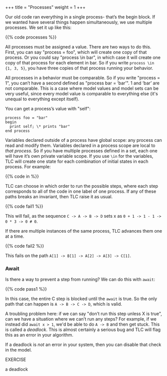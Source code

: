 +++
title = "Processes"
weight = 1
+++

Our old code ran everything in a single process- that’s the begin block. If we wanted have several things happen simultaneously, we use multiple processes. We set it up like this:

{{% code processes %}}

All processes must be assigned a value. There are two ways to do this. First, you can say "process = foo", which will create one copy of that process. Or you could say "process \in bar", in which case it will create one copy of that process for each element in bar. So if you write `process \in {1, 3, 5}`, you have three copies of that process running your behavior. 

All processes in a behavior must be comparable. So if you write "process = 1", you can’t have a second defined as "process bar = ‘bar’". 1 and ‘bar’ are not comparable. This is a case where model values and model sets can be very useful, since every model value is comparable to everything else (it's unequal to everything except itself).

You can get a process’s value with "self":

``` tla
process foo = "bar"
begin
  print self; \* prints "bar"
end process
```

Variables declared outside of a process have global scope: any process can read and modify them. Variables declared in a process scope are local to _that process_. So if you have multiple processes defined in a set, each one will have it’s own private variable scope. If you use `\in` for the variables, TLC will create one state for each combination of initial states in each process. For example:

{{% code in %}}

TLC can choose in which order to run the possible steps, where each step corresponds to all of the code in one label of one process. If any of these paths breaks an invariant, then TLC raise it as usual.

{{% code fail1 %}}

This will fail, as the sequence `C -> A -> B -> D` sets x as `0 + 1 -> 1 - 1 -> 0 * 3 -> 0 # 0`.

If there are multiple instances of the same process, TLC advances them one at a time.

{{% code fail2 %}}

This fails on the path `A[1] -> B[1] -> A[2] -> A[3] -> C[1]`.

### Await

Is there a way to prevent a step from running? We can do this with `await`:

{{% code pass1 %}}

In this case, the entire C step is blocked until the `await` is true. So the only path that can happen is `A -> B -> C -> D`, which is valid.

A troubling problem here: if we can say "don’t run this step unless X is true", can we have a situation where we can’t run any steps? For example, if we instead did `await x > 1`, we'd be able to do `A -> B` and then get stuck. This is called a _deadlock_. This is almost certainly a serious bug and TLC will flag this as an error in your algorithm.

If a deadlock is _not_ an error in your system, then you can disable that check in the model.

EXERCISE

a deadlock
